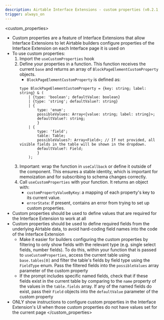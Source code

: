 ```yaml
---
description: Airtable Interface Extensions - custom properties (v0.2.1, 2025-07-02)
trigger: always_on
---
```

<custom_properties>
* Custom properties are a feature of Interface Extensions that allow Interface Extensions to let Airtable builders configure properties of the Interface Extension on each Interface page it is used on
* To use custom properties:
    1. Import the `useCustomProperties` hook
    2. Define your properties in a function. This function receives the current `base` and returns an array of `BlockPageElementCustomProperty` objects.
        * `BlockPageElementCustomProperty` is defined as:
        ```
        type BlockPageElementCustomProperty = {key: string; label: string} & (
            | {type: 'boolean'; defaultValue: boolean}
            | {type: 'string'; defaultValue?: string}
            | {
                type: 'enum';
                possibleValues: Array<{value: string; label: string}>;
                defaultValue?: string;
                }
            | {
                type: 'field';
                table: Table;
                possibleValues?: Array<Field>; // If not provided, all visible fields in the table will be shown in the dropdown.
                defaultValue?: Field;
                }
            );
        ```
    3. Important: wrap the function in `useCallback` or define it outside of the component. This ensures a stable identity, which is important for memoization and for subscribing to schema changes correctly.
    4. Call `useCustomProperties` with your function. It returns an object with:
        * `customPropertyValueByKey`: a mapping of each property's key to its current value.
        * `errorState`: if present, contains an error from trying to set up custom properties.
* Custom properties should be used to define values that are required for the Interface Extension to work at all
* Custom properties should be used to define required fields from the underlying Airtable data, to avoid hard-coding field names into the code of the Interface Extension
    * Make it easier for builders configuring the custom properties by filtering to only show fields with the relevant type (e.g. single select fields, number fields). To do this, within your function that is passed to `useCustomProperties`, access the current table using `base.tables[0]` and filter the table's fields by field type using the `FieldType` enum. Pass the filtered fields into the `possibleValues` array parameter of the custom property
    * If the prompt includes specific named fields, check that if these fields exist in the current table by comparing to the `name` property of the values in the `table.fields` array. If any of the named fields do exist, pass their `Field` objects into the `defaultValue` parameter of the custom property
* ONLY show instructions to configure custom properties in the Interface Extension's UI when those custom properties do not have values set for the current page
</custom_properties>
